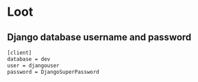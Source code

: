 # Loot
## Django database username and password
```bash
[client]
database = dev
user = djangouser
password = DjangoSuperPassword
```

